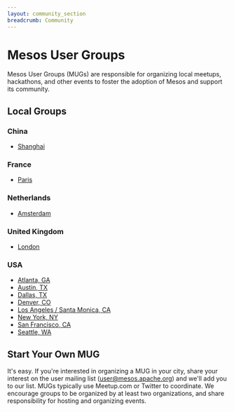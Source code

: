 ```yaml
---
layout: community_section
breadcrumb: Community
---
```


# Mesos User Groups

Mesos User Groups (MUGs) are responsible for organizing local meetups, hackathons, and other events to foster the adoption of Mesos and support its community.

## Local Groups

### China
* [Shanghai](http://www.weibo.com/u/3068800961)

### France
* [Paris](http://www.meetup.com/Paris-Mesos-Users-Group/)

### Netherlands
* [Amsterdam](http://www.meetup.com/Mesos-Amsterdam/)

### United Kingdom
* [London](http://www.meetup.com/London-Mesos-User-Group/)

### USA
* [Atlanta, GA](https://twitter.com/AtlantaMesos)
* [Austin, TX](http://www.meetup.com/Austin-Mesos-Users-Group/)
* [Dallas, TX](http://www.meetup.com/Metroplex-Mesos-Group/)
* [Denver, CO](http://www.meetup.com/Denver-Mesos-User-Group/)
* [Los Angeles / Santa Monica, CA](http://www.meetup.com/Los-Angeles-Santa-Monica-Mesos-Users-Group/)
* [New York, NY](http://www.meetup.com/Apache-Mesos-NYC-Meetup/)
* [San Francisco, CA](http://www.meetup.com/Bay-Area-Mesos-User-Group/)
* [Seattle, WA](http://www.meetup.com/Seattle-Mesos-Meetup/)

## Start Your Own MUG

It's easy. If you're interested in organizing a MUG in your city, share your interest on the user mailing list (user@mesos.apache.org) and we'll add you to our list. MUGs typically use Meetup.com or Twitter to coordinate. We encourage groups to be organized by at least two organizations, and share responsibility for hosting and organizing events.